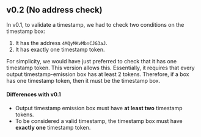 ## v0.2 (No address check)

In v0.1, to validate a timestamp, we had to check two conditions on the timestamp box: 
1. It has the address `4MQyMKvMbnCJG3aJ`.
2. It has exactly one timestamp token.

For simplicity, we would have just preferred to check that it has one timestamp token. This version allows this.
Essentially, it requires that every output timestamp-emission box has at least 2 tokens. Therefore, if a box has one timestamp token,
then it must be the timestamp box.

#### Differences with v0.1

- Output timestamp emission box must have **at least two** timestamp tokens.
- To be considered a valid timestamp, the timestamp box must have **exactly one** timestamp token.